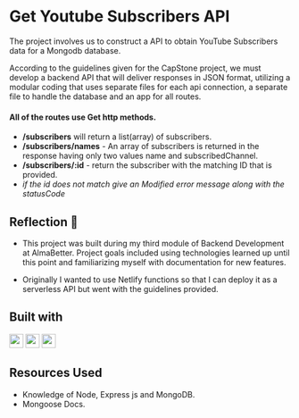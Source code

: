 # Get Youtube Subscribers API

The project involves us to construct a API to obtain YouTube Subscribers data for a Mongodb database.

According to the guidelines given for the CapStone project, we must develop a backend API that will deliver responses in JSON format, utilizing a modular coding that uses separate files for each api connection, a separate file to handle the database and an app for all routes.

#### All of the routes use Get http methods.

- **/subscribers** will return a list(array) of subscribers.
- **/subscribers/names** - An array of subscribers is returned in the response having only two values name and subscribedChannel.
- **/subscribers/:id** - return the subscriber with the matching ID that is provided.
- _if the id does not match give an Modified error message along with the statusCode_

## Reflection 💠

- This project was built during my third module of Backend Development at AlmaBetter. Project goals included using technologies learned up until this point and familiarizing myself with documentation for new features.

- Originally I wanted to use Netlify functions so that I can deploy it as a serverless API but went with the guidelines provided.

## Built with

 <img src="https://img.shields.io/badge/Node.js-43853D?style=for-the-badge&logo=node.js&logoColor=white" height="25">
<img src="https://img.shields.io/badge/Express.js-404D59?style=for-the-badge" height="25">
<img src="https://img.shields.io/badge/MongoDB-4EA94B?style=for-the-badge&logo=mongodb&logoColor=white" height="25">

## Resources Used

- Knowledge of Node, Express js and MongoDB.
- Mongoose Docs.
